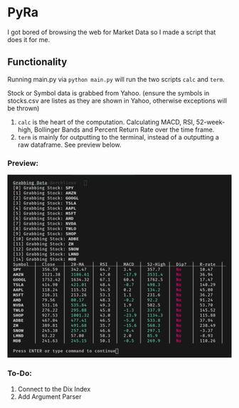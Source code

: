 # PyRa
I got bored of browsing the web for Market Data so I made a script that does it for me.

## Functionality
Running main.py via `python main.py` will run the two scripts `calc` and `term`.

Stock or Symbol data is grabbed from Yahoo. (ensure the symbols in stocks.csv are listes as they are shown in Yahoo, otherwise exceptions will be thrown)

1. `calc` is the heart of the computation. Calculating MACD, RSI, 52-week-high, Bollinger Bands and Percent Return Rate over the time frame.
2. `term` is mainly for outputting to the terminal, instead of a outputting a raw dataframe. See preview below.


### Preview:
![desktop preview](preview.png)

### To-Do:

1. Connect to the Dix Index
2. Add Argument Parser
